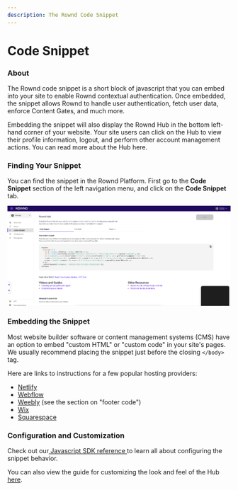 ```yaml
---
description: The Rownd Code Snippet
---
```


# Code Snippet

### About

The Rownd code snippet is a short block of javascript that you can embed into your site to enable Rownd contextual authentication. Once embedded, the snippet allows Rownd to handle user authentication, fetch user data, enforce Content Gates, and much more.&#x20;

Embedding the snippet will also display the Rownd Hub in the bottom left-hand corner of your website. Your site users can click on the Hub to view their profile information, logout, and perform other account management actions. You can read more about the Hub here.

### Finding Your Snippet

You can find the snippet in the Rownd Platform. First go to the **Code Snippet** section of the left navigation menu, and click on the **Code Snippet** tab.

![Find your Rownd code snippet in the Code Snippet section of the Rownd platform](<../../.gitbook/assets/Cursor (2).png>)

### Embedding the Snippet

Most website builder software or content management systems (CMS) have an option to embed "custom HTML" or "custom code" in your site's pages. We usually recommend placing the snippet just before the closing `</body>` tag.

Here are links to instructions for a few popular hosting providers:

* [Netlify](https://docs.netlify.com/site-deploys/post-processing/snippet-injection/)
* [Webflow](https://university.webflow.com/lesson/custom-code-in-the-head-and-body-tags)
* [Weebly](https://www.weebly.com/app/help/us/en/topics/descriptions-and-keywords) (see the section on "footer code")
* [Wix](https://support.wix.com/en/article/wix-editor-adding-code-to-your-site#embed-custom-code)
* [Squarespace](https://support.squarespace.com/hc/en-us/articles/205815908)

### Configuration and Customization

Check out our[ ](../../sdk-reference/web/javascript-browser.md#getting-started)[Javascript SDK reference ](../../sdk-reference/web/javascript-browser.md)to learn all about configuring the snippet behavior.

You can also view the guide for customizing the look and feel of the Hub [here](customizations/global-style.md).
